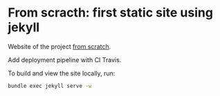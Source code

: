 # From scracth: first static site using jekyll

Website of the project [from scratch](https://alcazar90.github.io/from_scratch/).

Add deployment pipeline with CI Travis.

To build and view the site locally, run:

```bash
bundle exec jekyll serve -w
``` 
